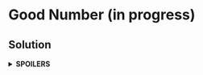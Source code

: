 # Good Number (in progress)
## Solution
<details>
<summary><b>SPOILERS</b></summary>

Manage the list of the best n good numbers with a priority queue, which sorts a struct of good numbers, `Goodnum`, in descending order. (Worst becomes the top.) Pop out the worst one if the queue has more than n elements. After checking all numbers, move all contents of queue to a vector and print them in ascending order.

### Notes
* Suppose that `s1` and `s2` are numbers in S where `s2` - `s1` = 2. For example, there's a set S = {s1, s2} where `s1` = 10 and `s2` = 12. Then `s3` = s2 - 1 has 0 good sets because both sides of `s3` are blocked by the numbers in S, `s1` and `s2`. Therefore, `s3` can have high priority because of its small number (0) of good sets.

</details>
